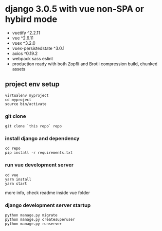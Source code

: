 # django 3.0.5 with vue non-SPA or hybird mode

- vuetify ^2.2.11
- vue ^2.6.11
- vuex ^3.2.0
- vuex-persistedstate ^3.0.1
- axios ^0.19.2
- webpack sass eslint
- production ready with both Zopfli and Brotli compression build, chunked assets

## project env setup
```
virtualenv myproject 
cd myproject
source bin/activate
```

### git clone
```
git clone `this repo` repo
```

### install django and dependency
```
cd repo
pip install -r requirements.txt
```

### run vue development server
```
cd vue
yarn install
yarn start
```
more info, check readme inside vue folder

### django development server startup
```
python manage.py migrate
python manage.py createsuperuser
python manage.py runserver
```

